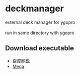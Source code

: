 # deckmanager
external deck manager for ygopro<br>
<br>
run in same directory with ygopro<br>
## Download executable<br>
* [百度网盘](http://pan.baidu.com/s/1gd7zMDl)<br>
* [Mega](https://mega.nz/#F!2xdQGaBQ!-9rJJyUV-Nf21v-K_nNIrg)<br>
